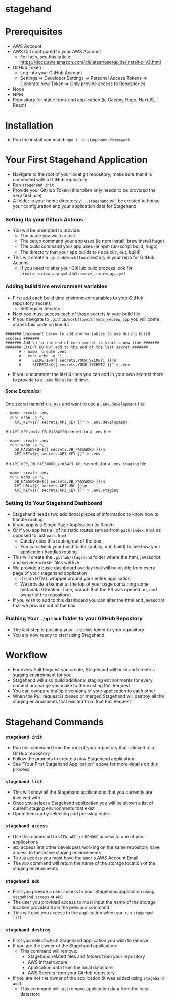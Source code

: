 # stagehand

# Prerequisites

- AWS Account
- AWS CLI configured to your AWS Account
  - For help, see this article: https://docs.aws.amazon.com/cli/latest/userguide/install-cliv2.html
- GitHub Token
  - Log into your GitHub Account
  - Settings => Developer Settings => Personal Access Tokens => Generate new Token => Only provide access to Repositories
- Node
- NPM
- Repository for static front-end application (ie Gatsby, Hugo, NextJS, React)


# Installation

- Run the install command: `npm i -g stagehand-framework`


# Your First Stagehand Application

- Navigate to the root of your local git repository, make sure that it is connected with a GitHub repository
- Run `stagehand init`
- Provide your GitHub Token (this token only needs to be provided the very first use)
- A folder in your home directory `/  .stagehand` will be created to house your configuration and your application data for Stagehand

### Setting Up your Github Actions

- You will be prompted to provide:
  - The name you wish to use
  - The setup command your app uses (ie npm install, brew install hugo)
  - The build command your app uses  (ie npm run-script build, hugo)
  - The directory that your app builds to (ie public, out, build)
- This will create a `.github/workflow` directory in your repo for GitHub Actions.
  - If you need to alter your GitHub build process look for `create_review_app.yml` and `remove_review_app.yml`

### Adding build time environment variables

- First add each build time environment variables to your GitHub repository secrets
  - Settings => Secrets
- Next you must access each of those secrets in your build file
- If you navigate to `.github/workflows/create_review_app` you will come across this code on line 35
```
####### Uncomment below to add env variables to use during build process #######
####### Add \n to the end of each secret to start a new line #######
####### EXCEPT DO NOT add to the end of the last secret #######
      # - name: create .env
      #   run: echo -e "\
      #     SECRET1=${{ secrets.YOUR_SECRET1 }}\n
      #     SECRET2=${{ secrets.YOUR_SECRET2 }}" > .env
```
- If you uncomment the last 4 lines you can add in your own secrets there to provide to a `.env` file at build time.

##### _Some Examples:_

One secret named `API_KEY` and want to use a `.env.development` file:

```
- name: create .env
  run: echo -e "\
    API_KEY=${{ secrets.API_KEY }}" > .env.development
```

An `API_KEY` and a `DB_PASSWORD` secret for a `.env` file:

```
- name: create .env
  run: echo -e "\
    DB_PASSWORD=${{ secrets.DB_PASSWORD }}\n
    API_KEY=${{ secrets.API_KEY }}" > .env
```

An `API_KEY`, `DB_PASSWORD`, and `API_URL` secrets for a `.env.staging` file

```
- name: create .env
  run: echo -e "\
    DB_PASSWORD=${{ secrets.DB_PASSWORD }}\n
    API_URL=${{ secrets.API_URL }}\n
    API_KEY=${{ secrets.API_KEY }}" > .env.staging
```

### Setting Up Your Stagehand Dashboard

- Stagehand needs two additional pieces of information to know how to handle routing:
- If you app is a Single Page Application (ie React)
- Or if you app has all of its static routes served from `path/index.html` as opposed to just `path.html`
  - Gatsby uses this routing out of the box
  - You can check your build folder (public, out, build) to see how your application handles routing
- This will create the `.github/stagehand` folder where the html, javascript, and service worker files will live
- We provide a basic dashboard overlay that will be visible from every page of your stagehand application
  - It is an HTML wrapper around your entire application
  - We provide a banner at the top of your page containing some metadata (Creation Time, branch that the PR was opened on, and owner of the repository)
- If you wish to add to this dashboard you can alter the html and javascript that we provide out of the box.


### Pushing Your `./github` folder to your GitHub Repostory

- The last step is pushing your `./github` folder to your repository
- You are now ready to start using Stagehand


# Workflow

- For every Pull Request you create, Stagehand will build and create a staging environment for you
- Stagehand will also build additional staging environments for every commit or change you make to the existing Pull Request
- You can compare multiple versions of your application to each other
- When the Pull request is closed or merged Stagehand will destroy all the staging environments that existed from that Pull Request


# Stagehand Commands

### `stagehand init`

- Run this command from the root of your repostory that is linked to a GitHub repository
- Follow the prompts to create a new Stagehand application
- See "Your First Stagehand Application" above for more details on this process

### `stagehand list`

- This will show all the Stagehand applications that you currently are involved with
- Once you select a Stagehand application you will be shown a list of current staging environments that exist
- Open them up by selecting and pressing enter.

### `stagehand access`

- Use this command to `VIEW`, `ADD`, or `REMOVE` access to one of your applications
- `ADD` access lets other developers working on the same repository have access to the active staging environments
- To `ADD` access you must have the user's AWS Account Email
- The `ADD` command will return the name of the storage location of the staging environments

### `stagehand add`

- First you provide a user access to your Stagehand application using `stagehand access` => `ADD`
- The user you provided access to must input the name of the storage location provided from the previous command
- This will give you access to the application when you run `stagehand list`

### `stagehand destroy`

- First you select which Stagehand application you wish to remove
- If you are the owner of the Stagehand application:
  - This command will remove:
    - Stagehand related files and folders from your repository
    - AWS infrastructure
    - Application data from the local datastore
    - AWS Secrets from your GitHub repository
- If you are not the owner of the application (it was added using `stagehand add`):
  - This command will just remove application data from the local datastore
